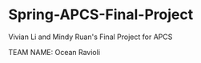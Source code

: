 # Spring-APCS-Final-Project
Vivian Li and Mindy Ruan's Final Project for APCS

TEAM NAME: Ocean Ravioli
